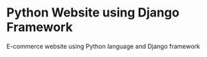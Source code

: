 # Python Website using Django Framework
E-commerce website using Python language and Django framework
